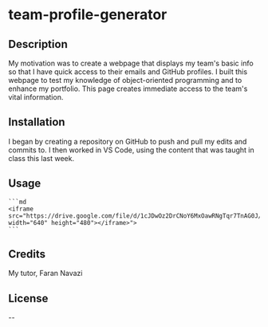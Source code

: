 # team-profile-generator
## Description
My motivation was to create a webpage that displays my team's basic info
so that I have quick access to their emails and GitHub profiles. I built this webpage to test my knowledge of object-oriented programming and to enhance my portfolio. This page creates immediate access to the team's vital information.

## Installation
I began by creating a repository on GitHub to push and pull my edits and commits to.
I then worked in VS Code, using the content that was taught in class this last week.

## Usage
    ```md
    <iframe src="https://drive.google.com/file/d/1cJDwOz2DrCNoY6MxOawRNgTqr7TnAG0J/preview" width="640" height="480"></iframe>">
    ```
    
## Credits
My tutor, Faran Navazi

## License
--
